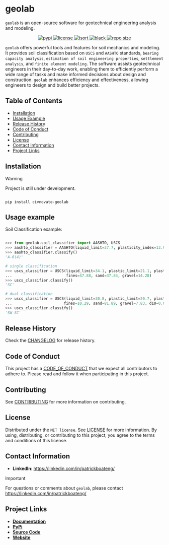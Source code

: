 # geolab

`geolab` is an open-source software for geotechnical engineering analysis and modeling.

<p align="center">
    <a href="https://pypi.org/user/Pato546/">
        <img src="https://img.shields.io/badge/PyPi-Pato546-blue?style=flat-square&logo=pypi&logoColor=white" alt="pypi">
    </a>
    <a href="">
        <img src="https://img.shields.io/pypi/l/geolab?style=flat-square" alt="license">
    </a>
    <a href="https://pycqa.github.io/isort/">
        <img src="https://img.shields.io/badge/%20imports-isort-%231674b1?style=flat-square&labelColor=ef8336" alt="isort">
    </a>
    <a href="https://github.com/psf/black">
        <img src="https://img.shields.io/badge/code%20style-black-000000.svg?style=flat-square" alt="black">
    </a>
    <a href="">
        <img src="https://img.shields.io/github/repo-size/patrickboateng/geolab?style=flat-square&labelColor=ef8336" alt="repo size">
    </a>
</p>

`geolab` offers powerful tools and features for soil mechanics and modeling. It
provides soil classification based on `USCS` and `AASHTO` standards, `bearing
capacity analysis`, `estimation of soil engineering properties`, `settlement
analysis`, and `finite element modeling`. The software assists geotechnical
engineers in their day-to-day work, enabling them to efficiently perform a wide
range of tasks and make informed decisions about design and construction.
`geolab` enhances efficiency and effectiveness, allowing engineers to design and
build better projects.

## Table of Contents

- [Installation](#installation)
- [Usage Example](#usage-example)
- [Release History](#release-history)
- [Code of Conduct](#code-of-conduct)
- [Contributing](#contributing)
- [License](#license)
- [Contact Information](#contact-information)
- [Project Links](#project-links)

## Installation

> [!WARNING]
> Project is still under development.

```shell

pip install civnovate-geolab

```

## Usage example

Soil Classification example:

```python

>>> from geolab.soil_classifier import AASHTO, USCS
>>> aashto_classifier = AASHTO(liquid_limit=37.7, plasticity_index=13.9, fines=47.44)
>>> aashto_classifier.classify()
'A-6(4)'

# single classification
>>> uscs_classifier = USCS(liquid_limit=34.1, plastic_limit=21.1, plasticity_index=13,
...                        fines=47.88, sand=37.84, gravel=14.28)
>>> uscs_classifier.classify()
'SC'

# dual classification
>>> uscs_classifier = USCS(liquid_limit=30.8, plastic_limit=20.7, plasticity_index=10.1,
...                       fines=10.29, sand=81.89, gravel=7.83, d10=0.07, d30=0.3, d60=0.8)
>>> uscs_classifier.classify()
'SW-SC'

```

## Release History

Check the [CHANGELOG](./CHANGELOG.md) for release history.

## Code of Conduct

This project has a [CODE_OF_CONDUCT](./CODE_OF_CONDUCT.md) that we expect all
contributors to adhere to. Please read and follow it when participating in this
project.

## Contributing

See [CONTRIBUTING](docs/CONTRIBUTING.md#how-to-contribute) for more information
on contributing.

## License

Distributed under the `MIT license`. See [LICENSE](./LICENSE.txt) for more
information. By using, distributing, or contributing to this project, you agree
to the terms and conditions of this license.

## Contact Information

- **LinkedIn**: <https://linkedin.com/in/patrickboateng/>

> [!IMPORTANT]
> For questions or comments about `geolab`, please contact <https://linkedin.com/in/patrickboateng/>

## Project Links

- [**Documentation**](https://)
- [**PyPi**](https://)
- [**Source Code**](https://github.com/patrickboateng/geolab/)
- [**Website**](https://)
